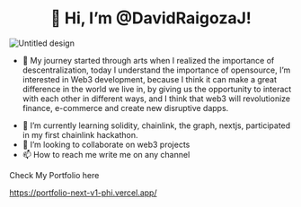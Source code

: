 <H1 align="center">👋 Hi, I’m @DavidRaigozaJ!</H1>

![Untitled design](https://github.com/DavidRaigozaJ/DavidRaigozaJ/assets/127260772/fc78225a-338d-4e44-99b8-f08f27c4fc83)

- <p>👀 My journey started through arts when I realized the importance of descentralization, today I understand the importance of opensource, I’m interested in Web3 development, because I think it can make a great difference in the world we live in, by giving us the opportunity to interact with each other in different ways, and I think that web3 will revolutionize finance, e-commerce and create new disruptive dapps.<p>
- 🌱 I’m currently learning solidity, chainlink, the graph, nextjs, participated in my first chainlink hackathon.
- 💞️ I’m looking to collaborate on web3 projects
- 📫 How to reach me write me on any channel

Check My Portfolio here

https://portfolio-next-v1-phi.vercel.app/

<!---
DavidRaigozaJ/DavidRaigozaJ is a ✨ special ✨ repository because its `README.md` (this file) appears on your GitHub profile.
You can click the Preview link to take a look at your changes.
--->
